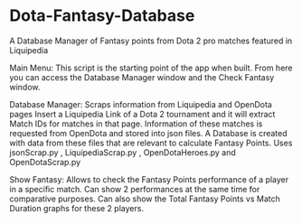# Dota-Fantasy-Database
A Database Manager of Fantasy points from Dota 2 pro matches featured in Liquipedia

Main Menu:
This script is the starting point of the app when built. From here you can access the Database Manager window and the Check Fantasy window.

Database Manager:
Scraps information from Liquipedia and OpenDota pages
Insert a Liquipedia Link of a Dota 2 tournament and it will extract Match IDs for matches in that page. Information of these matches is requested from OpenDota and stored into json files. A Database is created with data from these files that are relevant to calculate Fantasy Points.
Uses jsonScrap.py , LiquipediaScrap.py , OpenDotaHeroes.py and OpenDotaScrap.py


Show Fantasy:
Allows to check the Fantasy Points performance of a player in a specific match. Can show 2 performances at the same time for comparative purposes. Can also show the Total Fantasy Points vs Match Duration graphs for these 2 players.


